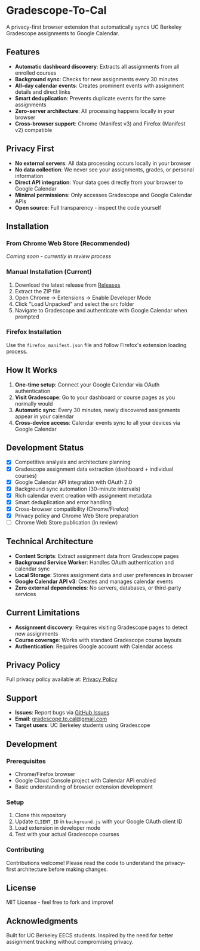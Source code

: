 # Gradescope-To-Cal

A privacy-first browser extension that automatically syncs UC Berkeley Gradescope assignments to Google Calendar.

## Features

- **Automatic dashboard discovery**: Extracts all assignments from all enrolled courses
- **Background sync**: Checks for new assignments every 30 minutes
- **All-day calendar events**: Creates prominent events with assignment details and direct links
- **Smart deduplication**: Prevents duplicate events for the same assignments
- **Zero-server architecture**: All processing happens locally in your browser
- **Cross-browser support**: Chrome (Manifest v3) and Firefox (Manifest v2) compatible

## Privacy First

- **No external servers**: All data processing occurs locally in your browser
- **No data collection**: We never see your assignments, grades, or personal information
- **Direct API integration**: Your data goes directly from your browser to Google Calendar
- **Minimal permissions**: Only accesses Gradescope and Google Calendar APIs
- **Open source**: Full transparency - inspect the code yourself

## Installation

### From Chrome Web Store (Recommended)
*Coming soon - currently in review process*

### Manual Installation (Current)
1. Download the latest release from [Releases](../../releases)
2. Extract the ZIP file
3. Open Chrome → Extensions → Enable Developer Mode
4. Click "Load Unpacked" and select the `src` folder
5. Navigate to Gradescope and authenticate with Google Calendar when prompted

### Firefox Installation
Use the `firefox_manifest.json` file and follow Firefox's extension loading process.

## How It Works

1. **One-time setup**: Connect your Google Calendar via OAuth authentication
2. **Visit Gradescope**: Go to your dashboard or course pages as you normally would
3. **Automatic sync**: Every 30 minutes, newly discovered assignments appear in your calendar
4. **Cross-device access**: Calendar events sync to all your devices via Google Calendar

## Development Status

- [x] Competitive analysis and architecture planning
- [x] Gradescope assignment data extraction (dashboard + individual courses)
- [x] Google Calendar API integration with OAuth 2.0
- [x] Background sync automation (30-minute intervals)
- [x] Rich calendar event creation with assignment metadata
- [x] Smart deduplication and error handling
- [x] Cross-browser compatibility (Chrome/Firefox)
- [x] Privacy policy and Chrome Web Store preparation
- [ ] Chrome Web Store publication (in review)

## Technical Architecture

- **Content Scripts**: Extract assignment data from Gradescope pages
- **Background Service Worker**: Handles OAuth authentication and calendar sync
- **Local Storage**: Stores assignment data and user preferences in browser
- **Google Calendar API v3**: Creates and manages calendar events
- **Zero external dependencies**: No servers, databases, or third-party services

## Current Limitations

- **Assignment discovery**: Requires visiting Gradescope pages to detect new assignments
- **Course coverage**: Works with standard Gradescope course layouts
- **Authentication**: Requires Google account with Calendar access

## Privacy Policy

Full privacy policy available at: [Privacy Policy](https://matut-e.github.io/gradescope-to-Cal/privacy-policy.html)

## Support

- **Issues**: Report bugs via [GitHub Issues](../../issues)
- **Email**: gradescope.to.cal@gmail.com
- **Target users**: UC Berkeley students using Gradescope

## Development

### Prerequisites
- Chrome/Firefox browser
- Google Cloud Console project with Calendar API enabled
- Basic understanding of browser extension development

### Setup
1. Clone this repository
2. Update `CLIENT_ID` in `background.js` with your Google OAuth client ID
3. Load extension in developer mode
4. Test with your actual Gradescope courses

### Contributing
Contributions welcome! Please read the code to understand the privacy-first architecture before making changes.

## License

MIT License - feel free to fork and improve!

## Acknowledgments

Built for UC Berkeley EECS students. Inspired by the need for better assignment tracking without compromising privacy.
